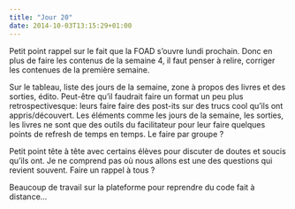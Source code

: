 ```yaml
---
title: "Jour 20"
date: 2014-10-03T13:15:29+01:00
---
```


Petit point rappel sur le fait que la FOAD s’ouvre lundi prochain. Donc
en plus de faire les contenus de la semaine 4, il faut penser à relire,
corriger les contenues de la première semaine.

Sur le tableau, liste des jours de la semaine, zone à propos des livres
et des sorties, édito. Peut-être qu’il faudrait faire un format un peu
plus retrospectivesque: leurs faire faire des post-its sur des trucs
cool qu’ils ont appris/découvert. Les éléments comme les jours de la
semaine, les sorties, les livres ne sont que des outils du facilitateur
pour leur faire quelques points de refresh de temps en temps. Le faire
par groupe ?

Petit point tête à tête avec certains élèves pour discuter de doutes et
soucis qu’ils ont. Je ne comprend pas où nous allons est une des
questions qui revient souvent. Faire un rappel à tous ?

Beaucoup de travail sur la plateforme pour reprendre du code fait à
distance…

